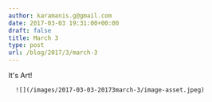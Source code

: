 ```yaml
---
author: karamanis.g@gmail.com
date: 2017-03-03 19:31:00+00:00
draft: false
title: March 3
type: post
url: /blog/2017/3/march-3
---
```


It's Art!


  
      ![](/images/2017-03-03-20173march-3/image-asset.jpeg)


